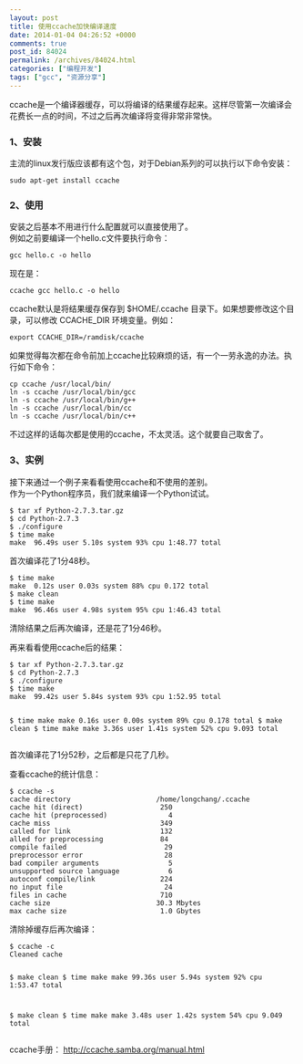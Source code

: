 ```yaml
---
layout: post
title: 使用ccache加快编译速度
date: 2014-01-04 04:26:52 +0000
comments: true
post_id: 84024
permalink: /archives/84024.html
categories: ["编程开发"]
tags: ["gcc", "资源分享"]
---
```


<p>ccache是一个编译器缓存，可以将编译的结果缓存起来。这样尽管第一次编译会花费长一点的时间，不过之后再次编译将变得非常非常快。 </p>
<h3>1、安装</h3>
<p>主流的linux发行版应该都有这个包，对于Debian系列的可以执行以下命令安装：</p>
<pre><code>sudo apt-get install ccache
</code></pre>
<h3>2、使用</h3>
<p>安装之后基本不用进行什么配置就可以直接使用了。<br>
例如之前要编译一个hello.c文件要执行命令：  </p>
<pre><code>gcc hello.c -o hello
</code></pre>
<p>现在是：</p>
<pre><code>ccache gcc hello.c -o hello
</code></pre>
<p>ccache默认是将结果缓存保存到 $HOME/.ccache 目录下。如果想要修改这个目录，可以修改 CCACHE_DIR 环境变量。例如：</p>
<pre><code>export CCACHE_DIR=/ramdisk/ccache
</code></pre>
<p>如果觉得每次都在命令前加上ccache比较麻烦的话，有一个一劳永逸的办法。执行如下命令：</p>
<pre><code>cp ccache /usr/local/bin/
ln -s ccache /usr/local/bin/gcc
ln -s ccache /usr/local/bin/g++
ln -s ccache /usr/local/bin/cc
ln -s ccache /usr/local/bin/c++
</code></pre>
<p>不过这样的话每次都是使用的ccache，不太灵活。这个就要自己取舍了。</p>
<h3>3、实例</h3>
<p>接下来通过一个例子来看看使用ccache和不使用的差别。<br>
作为一个Python程序员，我们就来编译一个Python试试。</p>
<pre><code>$ tar xf Python-2.7.3.tar.gz
$ cd Python-2.7.3
$ ./configure
$ time make
make  96.49s user 5.10s system 93% cpu 1:48.77 total
</code></pre>
<p>首次编译花了1分48秒。</p>
<pre><code>$ time make
make  0.12s user 0.03s system 88% cpu 0.172 total
$ make clean
$ time make
make  96.46s user 4.98s system 95% cpu 1:46.43 total
</code></pre>
<p>清除结果之后再次编译，还是花了1分46秒。</p>
<p>再来看看使用ccache后的结果：</p>
<pre><code>$ tar xf Python-2.7.3.tar.gz
$ cd Python-2.7.3
$ ./configure
$ time make
make  99.42s user 5.84s system 93% cpu 1:52.95 total

$ time make
make  0.16s user 0.00s system 89% cpu 0.178 total
$ make clean
$ time make
make  3.36s user 1.41s system 52% cpu 9.093 total
</code></pre>
<p>首次编译花了1分52秒，之后都是只花了几秒。</p>
<p>查看ccache的统计信息：</p>
<pre><code>$ ccache -s
cache directory                     /home/longchang/.ccache
cache hit (direct)                   250
cache hit (preprocessed)               4
cache miss                           349
called for link                      132
alled for preprocessing              84
compile failed                        29
preprocessor error                    28
bad compiler arguments                 5
unsupported source language            6
autoconf compile/link                224
no input file                         24
files in cache                       710
cache size                          30.3 Mbytes
max cache size                       1.0 Gbytes
</code></pre>
<p>清除掉缓存后再次编译：</p>
<pre><code>$ ccache -c
Cleaned cache

$ make clean
$ time make
make  99.36s user 5.94s system 92% cpu 1:53.47 total

$ make clean
$ time make
make  3.48s user 1.42s system 54% cpu 9.049 total
</code></pre>
<p>ccache手册： <a href="http://ccache.samba.org/manual.html">http://ccache.samba.org/manual.html</a></p>
